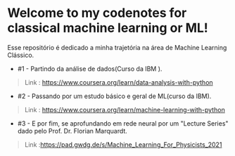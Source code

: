 #  Welcome to my codenotes for classical machine learning or ML!


Esse repositório é dedicado a minha trajetória na área de Machine Learning Clássico.
* #1 - Partindo da análise de dados(Curso da IBM ).
> Link : https://www.coursera.org/learn/data-analysis-with-python

* #2 -  Passando por um estudo básico e geral de ML(curso da IBM).
> Link : https://www.coursera.org/learn/machine-learning-with-python

* #3 - E por fim, se aprofundando em rede neural por um "Lecture Series" dado pelo Prof. Dr. Florian Marquardt.
> Link :https://pad.gwdg.de/s/Machine_Learning_For_Physicists_2021
